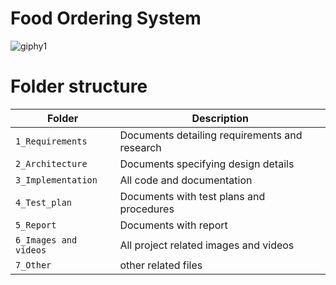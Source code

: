 # Food Ordering System

![giphy1](https://user-images.githubusercontent.com/46160797/143401783-335e8478-5f9d-42e8-a0e8-01994be1259e.jpg)


# Folder structure
Folder             | Description |
|-------------------| -----------------------------------------|
| `1_Requirements`   | Documents detailing requirements and research|
| `2_Architecture`         | Documents specifying design details|
| `3_Implementation` | All code and documentation|
| `4_Test_plan`      | Documents with test plans and procedures|
| `5_Report`| Documents with report|
| `6_Images and videos`|All project related images and videos|
| `7_Other`| other related files|
